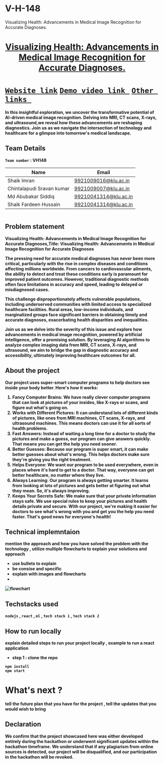 # V-H-148
Visualizing Health: Advancements in Medical Image Recognition for Accurate Diagnoses.
<h1 align="center" style="border-bottom: none">
    <b>
        <a href="https://www.google.com">       Visualizing Health: Advancements in Medical Image Recognition for Accurate Diagnoses.
 </a><br>
</h1>

# [`Website link`](http://www.google.com)  [`Demo video link `](http://www.google.com) [`Other links `](http://www.google.com) 

In this insightful exploration, we uncover the transformative potential of AI-driven medical image recognition.
Delving into MRI, CT scans, X-rays, and ultrasound,we reveal how these advancements are reshaping diagnostics. 
Join us as we navigate the intersection of technology and healthcare for a glimpse into tomorrow's medical landscape.

## Team Details
`Team number` : VH148

| Name                     | Email                |
|--------------------------|----------------------|
| Shaik Imran              | 9921009016@klu.ac.in |
| Chintalapudi Sravan kumar| 9921009007@klu.ac.in |
| Md Abubakar Siddiq       | 99210041314@klu.ac.in|
| Shaik Fardeen Hussain    | 99210041314@klu.ac.in|

<div style="display: flex; flex-wrap: wrap;">

</div>

## Problem statement 
Visualizing Health: Advancements in Medical Image Recognition for Accurate Diagnoses,Title: Visualizing Health: Advancements in Medical Image Recognition for Accurate Diagnoses

The pressing need for accurate medical diagnoses has never been more critical, particularly with the rise in complex diseases and conditions affecting millions worldwide. From cancers to cardiovascular ailments, the ability to detect and treat these conditions early is paramount for improved patient outcomes. However, traditional diagnostic methods often face limitations in accuracy and speed, leading to delayed or misdiagnosed cases.

This challenge disproportionately affects vulnerable populations, including underserved communities with limited access to specialized healthcare facilities. Rural areas, low-income individuals, and marginalized groups face significant barriers in obtaining timely and accurate diagnoses, exacerbating health disparities and inequalities.

Join us as we delve into the severity of this issue and explore how advancements in medical image recognition, powered by artificial intelligence, offer a promising solution. By leveraging AI algorithms to analyze complex imaging data from MRI, CT scans, X-rays, and ultrasound, we aim to bridge the gap in diagnostic accuracy and accessibility, ultimately improving healthcare outcomes for all.
## About the project
Our project uses super-smart computer programs to help doctors see inside your body better. Here's how it works:
1. Fancy Computer Brains: We have really clever computer programs that can look at pictures of your insides, like X-rays or scans, and figure out what's going on.
2. Works with Different Pictures: It can understand lots of different kinds of pictures, like ones from MRI machines, CT scans, X-rays, and ultrasound machines. This means doctors can use it for all sorts of health problems.
3. Fast Answers: Instead of waiting a long time for a doctor to study the pictures and make a guess, our program can give answers quickly. That means you can get the help you need sooner.
4. Better Guesses: Because our program is super smart, it can make better guesses about what's wrong. This helps doctors make sure they're giving you the right treatment.
5. Helps Everyone: We want our program to be used everywhere, even in places where it's hard to get to a doctor. That way, everyone can get better healthcare, no matter where they live.
6. Always Learning: Our program is always getting smarter. It learns from looking at lots of pictures and gets better at figuring out what they mean. So, it's always improving.
7. Keeps Your Secrets Safe: We make sure that your private information stays safe. We use special rules to keep your pictures and health details private and secure.
With our project, we're making it easier for doctors to see what's wrong with you and get you the help you need faster. That's good news for everyone's health!

## Technical implemntaion 
mention the approach and how you have solved the problem with the technology , utilize multiple flowcharts to explain your solutions and approach
- use bullets to explain
- be consise and specific
- explain with images and flowcharts
- 
![flowchart](https://encrypted-tbn0.gstatic.com/images?q=tbn:ANd9GcSm5X9E8h0kftXOW2B9jORBskdXF12pFKOX_Q&usqp=CAU)

## Techstacks used 
`nodejs` , `react` , `ml` , `tech stack 1` , `tech stack 2`

## How to run locally 
explain detailed steps to run your project locally , example to run a react application 
- step 1 : clone the repo 
```
npm install
npm start
```

# What's next ?
tell the future plan that you have for the project , tell the updates that you would wish to bring

## Declaration
We confirm that the project showcased here was either developed entirely during the hackathon or underwent significant updates within the hackathon timeframe. We understand that if any plagiarism from online sources is detected, our project will be disqualified, and our participation in the hackathon will be revoked.
